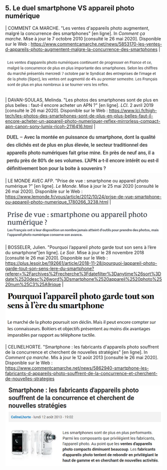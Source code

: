 ## 5. Le duel smartphone VS appareil photo numérique


| COMMENT CA MARCHE. "Les ventes d'appareils photo augmentent, malgré la concurrence des smartphones" [en ligne]. In *Comment ça marche*. Mise à jour le 7 octobre 2010 [consulté le 26 mai 2020]. Disponible sur le Web : <https://www.commentcamarche.net/news/5853170-les-ventes-d-appareils-photo-augmentent-malgre-la-concurrence-des-smartphones> |

![Image](images/concurrence1.PNG)

| DAVAN-SOULAS, Melinda. "Les photos des smartphones sont de plus en plus belles : faut-il encore acheter un APN ?" [en ligne]. *LCI*. 2 avril 2019 [consulté le 26 mai 2020]. Disponible sur le Web : <https://www.lci.fr/high-tech/les-photos-des-smartphones-sont-de-plus-en-plus-belles-faut-il-encore-acheter-un-appareil-photo-numeriquer-reflex-mirrorless-compact-apn-canon-sony-lumix-ricoh-2116416.html> |

![Image](images/concurrence2.PNG)


| LE MONDE AVEC AFP. "Prise de vue : smartphone ou appareil photo numérique ?" [en ligne]. *Le Monde*. Mise à jour le 25 mai 2020 [consulté le 26 mai 2020]. Disponible sur le Web : <https://www.lemonde.fr/vous/article/2012/10/24/prise-de-vue-smartphone-ou-appareil-photo-numerique_1780266_3238.html> |

![Image](images/concurrence3.PNG)

| BOSSELER, Julien. "Pourquoi l’appareil photo garde tout son sens à l’ère du smartphone"[en ligne]. *Le Soir*. Mise à jour le 28 novembre 2018 [consulté le 26 mai 2020]. Disponible sur le Web : <https://plus.lesoir.be/192661/article/2018-11-28/pourquoi-lappareil-photo-garde-tout-son-sens-lere-du-smartphone?referer=%2Farchives%2Frecherche%3Fdatefilter%3Danytime%26sort%3Ddate%2520desc%26word%3Dsmartphone%2520appareil%2520photo%2520num%25C3%25A9rique> |

![Image](images/concurrence4.PNG)


| CELINELHORTE. "Smartphone : les fabricants d'appareils photo souffrent de la concurrence et cherchent de nouvelles stratégies" [en ligne]. In *Comment ça marche*. Mis à jour le 12 août 2013 [consulté le 26 mai 2020]. Disponible sur le Web : <https://www.commentcamarche.net/news/5862940-smartphone-les-fabricants-d-appareils-photo-souffrent-de-la-concurrence-et-cherchent-de-nouvelles-strategies>

![Image](images/concurrence5.PNG)





